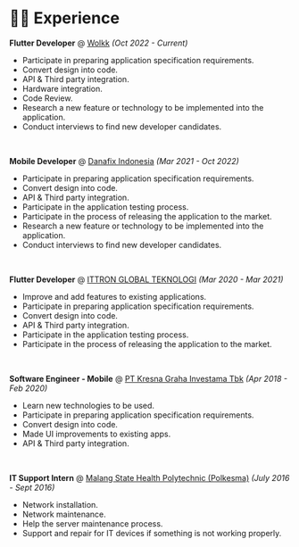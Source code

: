 
# 👨‍💻 Experience

**Flutter Developer** @ [Wolkk](https://www.linkedin.com/company/wolkk/) _(Oct 2022 - Current)_

- Participate in preparing application specification requirements.
- Convert design into code.
- API & Third party integration.
- Hardware integration.
- Code Review.
- Research a new feature or technology to be implemented into the application.
- Conduct interviews to find new developer candidates.

&nbsp;

**Mobile Developer** @ [Danafix Indonesia](https://www.linkedin.com/company/danafixindonesia/) _(Mar 2021 - Oct 2022)_

- Participate in preparing application specification requirements.
- Convert design into code.
- API & Third party integration.
- Participate in the application testing process.
- Participate in the process of releasing the application to the market.
- Research a new feature or technology to be implemented into the application.
- Conduct interviews to find new developer candidates.

&nbsp;

**Flutter Developer** @ [ITTRON GLOBAL TEKNOLOGI](https://www.linkedin.com/company/ittron-global-teknologi/) _(Mar 2020 - Mar 2021)_

- Improve and add features to existing applications.
- Participate in preparing application specification requirements.
- Convert design into code.
- API & Third party integration.
- Participate in the application testing process.
- Participate in the process of releasing the application to the market.

&nbsp;

**Software Engineer - Mobile** @ [PT Kresna Graha Investama Tbk](https://www.linkedin.com/company/pt-kresna-graha-investama-tbk/) _(Apr 2018 - Feb 2020)_

- Learn new technologies to be used.
- Participate in preparing application specification requirements.
- Convert design into code.
- Made UI improvements to existing apps.
- API & Third party integration.

&nbsp;

**IT Support Intern** @ [Malang State Health Polytechnic (Polkesma)](https://www.linkedin.com/company/politeknik-kesehatan-kemenkes-malang/) _(July 2016 - Sept 2016)_

- Network installation.
- Network maintenance.
- Help the server maintenance process.
- Support and repair for IT devices if something is not working properly.

&nbsp;
